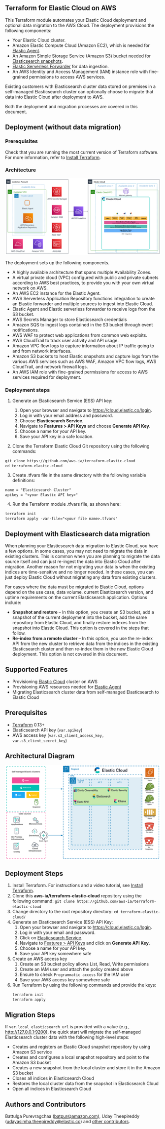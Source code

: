 ## Terraform for Elastic Cloud on AWS
This Terraform module automates your Elastic Cloud deployment and optional data migration to the AWS Cloud. The deployment provisions the following components:

- Your Elastic Cloud cluster.
- Amazon Elastic Compute Cloud (Amazon EC2), which is needed for [Elastic Agent](https://www.elastic.co/elastic-agent).
- An Amazon Simple Storage Service (Amazon S3) bucket needed for [Elasticsearch snapshots](https://www.elastic.co/guide/en/elasticsearch/reference/current/snapshot-restore.html).
- [Elastic Serverless Forwarder](https://serverlessrepo.aws.amazon.com/applications/eu-central-1/267093732750/elastic-serverless-forwarder) for data ingestion.
- An AWS Identity and Access Management (IAM) instance role with fine-grained permissions to access AWS services.

Existing customers with Elasticsearch cluster data stored on premises in a self-managed Elasticsearch cluster can optionally choose to migrate that data into Elastic Cloud after deployment to AWS. 

Both the deployment and migration processes are covered in this document. 

## Deployment (without data migration)

### Prerequisites
Check that you are running the most current version of Terraform software. For more information, refer to [Install Terraform](https://learn.hashicorp.com/tutorials/terraform/install-cli).

### Architecture
![](docs/images/elastic-architecture-diagram.png)

The deployment sets up the following components.
- A highly available architecture that spans multiple Availability Zones.
- A virtual private cloud (VPC) configured with public and private subnets according to AWS best practices, to provide you with your own virtual network on AWS.
- An AWS EC2 instance for the Elastic Agent.
- AWS Serverless Application Repository functions integration to create an Elastic forwarder and multiple sources to ingest into Elastic Cloud. 
- Elastic Agent and Elastic serverless forwarder to receive logs from the S3 bucket.
- AWS Secrets Manager to store Elasticsearch credentials
- Amazon SQS to ingest logs contained in the S3 bucket through event notifications.
- AWS WAF to protect web applications from common web exploits.
- AWS CloudTrail to track user activity and API usage.
- Amazon VPC flow logs to capture information about IP traffic going to and from network interfaces.
- Amazon S3 buckets to host Elastic snapshots and capture logs from the various AWS services such as AWS WAF, Amazon VPC flow logs, AWS CloudTrail, and network firewall logs.
- An AWS IAM role with fine-grained permissions for access to AWS services required for deployment.

### Deployment steps 
1.	Generate an Elasticsearch Service (ESS) API key:

	1.	Open your browser and navigate to https://cloud.elastic.co/login.
	2.	Log in with your email address and password.
	3.	Choose **Elasticsearch Service**.
	4.	Navigate to **Features > API Keys** and choose **Generate API Key**.
	5.	Choose a name for your API key.
	6.	Save your API key in a safe location.

2.	Clone the Terraform Elastic Cloud Git repository using the following commands:

```
git clone https://github.com/aws-ia/terraform-elastic-cloud  
cd terraform-elastic-cloud
```

3.	Create <your file name>.tfvars file in the same directory with the following variable definitions:
  ```
name = "Elasticsearch Cluster"
apikey = "<your Elastic API key>"
  ```
	
4.	Run the Terraform module <your file name>.tfvars file, as shown here:
 ```
terraform init
terraform apply -var-file="<your file name>.tfvars"
 ```
## Deployment with Elasticsearch data migration

When planning your Elasticsearch data migration to Elastic Cloud, you have a few options. In some cases, you may not need to migrate the data in existing clusters. This is common when you are planning to migrate the data source itself and can just re-ingest the data into Elastic Cloud after migration. Another reason for not migrating your data is when the existing indices are time-sensitive and no longer needed. In these cases, you can just deploy Elastic Cloud without migrating any data from existing clusters.

For cases where the data must be migrated to Elastic Cloud, options depend on the use case, data volume, current Elasticsearch version, and uptime requirements on the current Elasticsearch application. Options include: 
- **Snapshot and restore** – In this option, you create an S3 bucket, add a snapshot of the current deployment into the bucket, add the same repository from Elastic Cloud, and finally restore indexes from the snapshot into Elastic Cloud. This option is covered in the steps that follow. 
- **Re-index from a remote cluster** – In this option, you use the re-index API from the new cluster to retrieve data from the indices in the existing Elasticsearch cluster and then re-index them in the new Elastic Cloud deployment. This option is not covered in this document. 
	





























## Supported Features
- Provisioning [Elastic Cloud](https://www.elastic.co/cloud/) cluster on AWS
- Provisioning AWS resources needed for [Elastic Agent](https://www.elastic.co/elastic-agent)
- Migrating Elasticsearch cluster data from self-managed Elasticsearch to Elastic Cloud

## Prerequisites
- [Terraform](https://www.terraform.io/downloads.html) 0.13+
- Elasticsearch API key (`var.apikey`)
- AWS access key (`var.s3_client_access_key, var.s3_client_secret_key`)

## Architectural Diagram
![](docs/images/architectural_diagram.png)

## Deployment Steps
1. Install Terraform. For instructions and a video tutorial, see [Install Terraform](https://learn.hashicorp.com/tutorials/terraform/install-cli). 
2. Clone this **aws-ia/terraform-elastic-cloud** repository using the following command:
   `git clone https://github.com/aws-ia/terraform-elastic-cloud`
3. Change directory to the root repository directory: 
   `cd terraform-elastic-cloud/`
4. Generate an Elasticsearch Service (ESS) API Key:
   1. Open your browser and navigate to <https://cloud.elastic.co/login>.
   2. Log in with your email and password.
   3. Click on [Elasticsearch Service](https://cloud.elastic.co/deployments).
   4. Navigate to [Features > API Keys](https://cloud.elastic.co/deployment-features/keys) and click on **Generate API Key**.
   5. Choose a name for your API key.
   6. Save your API key somewhere safe
5. Create an AWS access key
   1. Create an S3 bucket policy allows List, Read, Write permissions
   2. Create an IAM user and attach the policy created above
   3. Ensure to check `Programmatic access` for the IAM user
   4. Save your AWS access key somewhere safe
6. Run Terraform by using the following commands and provide the keys:
    ```
   terraform init
   terraform apply
    ```
   
## Migration Steps
If `var.local_elasticsearch_url` is provided with a value (e.g., http://127.0.0.1:9200), the quick start will migrate the self-managed Elasticsearch cluster data with the following high-level steps:
- Creates and registers an Elastic Cloud snapshot repository by using Amazon S3 service
- Creates and configures a local snapshot repository and point to the Amazon S3 bucket
- Creates a new snapshot from the local cluster and store it in the Amazon S3 bucket
- Closes all indices in Elasticsearch Cloud
- Restores the local cluster data from the snapshot in Elasticsearch Cloud
- Open all indices in Elasticsearch Cloud

## Authors and Contributors
   
Battulga Purevragchaa (batpur@amazon.com), Uday Theepireddy (udayasimha.theepireddy@elastic.co) and [other contributors](https://github.com/aws-ia/terraform-elastic-cloud/graphs/contributors).
